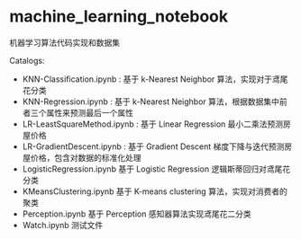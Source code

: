 # machine_learning_notebook

机器学习算法代码实现和数据集

Catalogs:
* KNN-Classification.ipynb : 基于 k-Nearest Neighbor 算法，实现对于鸢尾花分类
* KNN-Regression.ipynb : 基于 k-Nearest Neighbor 算法，根据数据集中前者三个属性来预测最后一个属性
* LR-LeastSquareMethod.ipynb : 基于 Linear Regression 最小二乘法预测房屋价格
* LR-GradientDescent.ipynb : 基于 Gradient Descent 梯度下降与迭代预测房屋价格，包含对数据的标准化处理
* LogisticRegression.ipynb 基于 Logistic Regression 逻辑斯蒂回归对鸢尾花分类
* KMeansClustering.ipynb 基于 K-means clustering 算法，实现对消费者的聚类
* Perception.ipynb 基于 Perception 感知器算法实现鸢尾花二分类
* Watch.ipynb 测试文件
